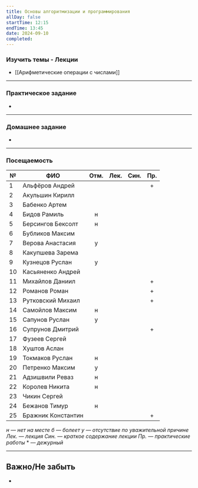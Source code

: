 ```yaml
---
title: Основы алгоритмизации и программирования
allDay: false
startTime: 12:15
endTime: 13:45
date: 2024-09-10
completed:
---
```

### Изучить темы - Лекции

- [[Арифметические операции с числами]]
---
### Практическое задание

- 

---
### Домашнее задание

- 

---
### Посещаемость


| №   | ФИО                | Отм. | Лек. | Син. | Пр. |
| --- | ------------------ | :--: | :--: | :--: | :-: |
| 1   | Альфёров Андрей    |      |      |      |  +  |
| 2   | Акульшин Кирилл    |      |      |      |     |
| 3   | Бабенко Артем      |      |      |      |     |
| 4   | Бидов Рамиль       |  н   |      |      |     |
| 5   | Берсингов Бексолт  |  н   |      |      |     |
| 6   | Бубликов Максим    |      |      |      |     |
| 7   | Верова Анастасия   |  у   |      |      |     |
| 8   | Какупшева Зарема   |      |      |      |     |
| 9   | Кузнецов Руслан    |  у   |      |      |     |
| 10  | Касьяненко Андрей  |      |      |      |     |
| 11  | Михайлов Даниил    |      |      |      |  +  |
| 12  | Романов Роман      |      |      |      |  +  |
| 13  | Рутковский Михаил  |      |      |      |  +  |
| 14  | Самойлов Максим    |  н   |      |      |     |
| 15  | Сапунов Руслан     |  у   |      |      |     |
| 16  | Супрунов Дмитрий   |      |      |      |  +  |
| 17  | Фузеев Сергей      |      |      |      |     |
| 18  | Хуштов Аслан       |      |      |      |     |
| 19  | Токмаков Руслан    |  н   |      |      |     |
| 20  | Петренко Максим    |  у   |      |      |     |
| 21  | Адзишвили Реваз    |  н   |      |      |     |
| 22  | Королев Никита     |  н   |      |      |     |
| 23  | Чикин Сергей       |      |      |      |     |
| 24  | Бежанов Тимур      |  н   |      |      |     |
| 25  | Бражник Константин |      |      |      |  +  |

*н — нет на месте
б — болеет
у — отсутствие по уважительной причине
Лек. — лекция
Син. — краткое содержание лекции
Пр. — практические работы*
\* — *дежурный*

---
## Важно/Не забыть

- 